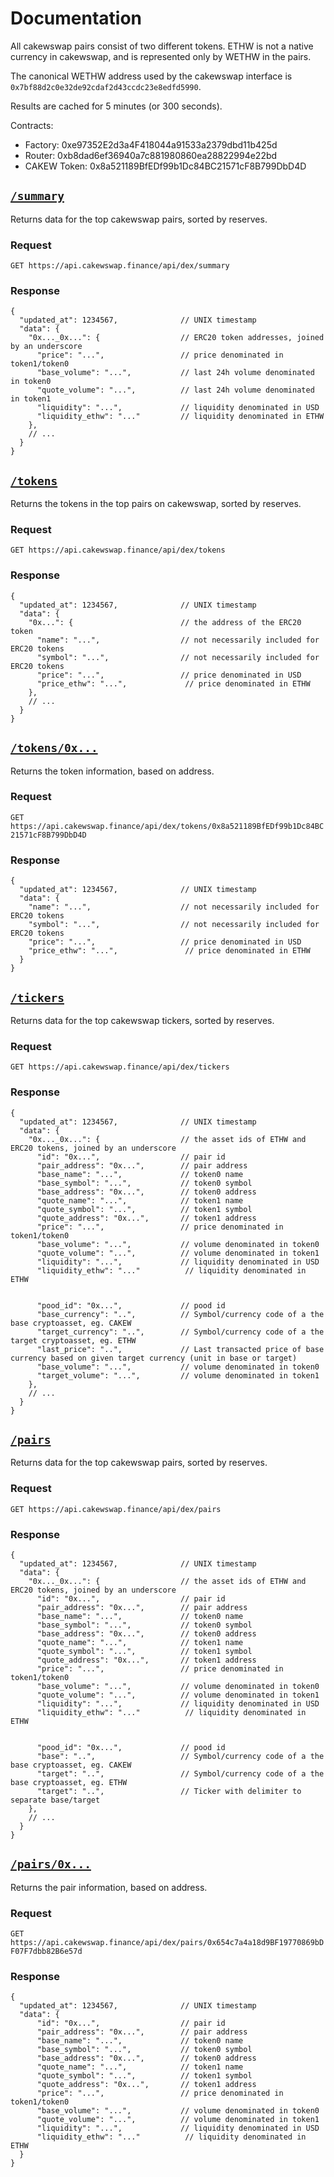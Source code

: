 # Documentation

All cakewswap pairs consist of two different tokens. ETHW is not a native currency in cakewswap, and is represented only by WETHW in the pairs.

The canonical WETHW address used by the cakewswap interface is `0x7bf88d2c0e32de92cdaf2d43ccdc23e8edfd5990`.

Results are cached for 5 minutes (or 300 seconds).

Contracts:
- Factory: 0xe97352E2d3a4F418044a91533a2379dbd11b425d
- Router: 0xb8dad6ef36940a7c881980860ea28822994e22bd
- CAKEW Token: 0x8a521189BfEDf99b1Dc84BC21571cF8B799DbD4D


## [`/summary`](https://api.cakewswap.finance/api/dex/summary)

Returns data for the top cakewswap pairs, sorted by reserves.

### Request

`GET https://api.cakewswap.finance/api/dex/summary`

### Response

```json5
{
  "updated_at": 1234567,              // UNIX timestamp
  "data": {
    "0x..._0x...": {                  // ERC20 token addresses, joined by an underscore
      "price": "...",                 // price denominated in token1/token0
      "base_volume": "...",           // last 24h volume denominated in token0
      "quote_volume": "...",          // last 24h volume denominated in token1
      "liquidity": "...",             // liquidity denominated in USD
      "liquidity_ethw": "..."         // liquidity denominated in ETHW
    },
    // ...
  }
}
```

## [`/tokens`](https://api.cakewswap.finance/api/dex/tokens)

Returns the tokens in the top pairs on cakewswap, sorted by reserves.

### Request

`GET https://api.cakewswap.finance/api/dex/tokens`

### Response

```json5
{
  "updated_at": 1234567,              // UNIX timestamp
  "data": {
    "0x...": {                        // the address of the ERC20 token
      "name": "...",                  // not necessarily included for ERC20 tokens
      "symbol": "...",                // not necessarily included for ERC20 tokens
      "price": "...",                 // price denominated in USD
      "price_ethw": "...",             // price denominated in ETHW
    },
    // ...
  }
}
```

## [`/tokens/0x...`](https://api.cakewswap.finance/api/dex/tokens/0x8a521189BfEDf99b1Dc84BC21571cF8B799DbD4D)

Returns the token information, based on address.

### Request

`GET https://api.cakewswap.finance/api/dex/tokens/0x8a521189BfEDf99b1Dc84BC21571cF8B799DbD4D`

### Response

```json5
{
  "updated_at": 1234567,              // UNIX timestamp
  "data": {
    "name": "...",                    // not necessarily included for ERC20 tokens
    "symbol": "...",                  // not necessarily included for ERC20 tokens
    "price": "...",                   // price denominated in USD
    "price_ethw": "...",               // price denominated in ETHW
  }
}
```

## [`/tickers`](https://api.cakewswap.finance/api/dex/tickers)

Returns data for the top cakewswap tickers, sorted by reserves.

### Request

`GET https://api.cakewswap.finance/api/dex/tickers`

### Response

```json5
{
  "updated_at": 1234567,              // UNIX timestamp
  "data": {
    "0x..._0x...": {                  // the asset ids of ETHW and ERC20 tokens, joined by an underscore
      "id": "0x...",                  // pair id
      "pair_address": "0x...",        // pair address
      "base_name": "...",             // token0 name
      "base_symbol": "...",           // token0 symbol
      "base_address": "0x...",        // token0 address
      "quote_name": "...",            // token1 name
      "quote_symbol": "...",          // token1 symbol
      "quote_address": "0x...",       // token1 address
      "price": "...",                 // price denominated in token1/token0
      "base_volume": "...",           // volume denominated in token0
      "quote_volume": "...",          // volume denominated in token1
      "liquidity": "...",             // liquidity denominated in USD
      "liquidity_ethw": "..."          // liquidity denominated in ETHW


      "pood_id": "0x...",             // pood id
      "base_currency": "..",          // Symbol/currency code of a the base cryptoasset, eg. CAKEW
      "target_currency": "..",        // Symbol/currency code of a the target cryptoasset, eg. ETHW
      "last_price": "..",             // Last transacted price of base currency based on given target currency (unit in base or target)
      "base_volume": "...",           // volume denominated in token0
      "target_volume": "...",         // volume denominated in token1
    },
    // ...
  }
}
```

## [`/pairs`](https://api.cakewswap.finance/api/dex/pairs)

Returns data for the top cakewswap pairs, sorted by reserves.

### Request

`GET https://api.cakewswap.finance/api/dex/pairs`

### Response

```json5
{
  "updated_at": 1234567,              // UNIX timestamp
  "data": {
    "0x..._0x...": {                  // the asset ids of ETHW and ERC20 tokens, joined by an underscore
      "id": "0x...",                  // pair id
      "pair_address": "0x...",        // pair address
      "base_name": "...",             // token0 name
      "base_symbol": "...",           // token0 symbol
      "base_address": "0x...",        // token0 address
      "quote_name": "...",            // token1 name
      "quote_symbol": "...",          // token1 symbol
      "quote_address": "0x...",       // token1 address
      "price": "...",                 // price denominated in token1/token0
      "base_volume": "...",           // volume denominated in token0
      "quote_volume": "...",          // volume denominated in token1
      "liquidity": "...",             // liquidity denominated in USD
      "liquidity_ethw": "..."          // liquidity denominated in ETHW


      "pood_id": "0x...",             // pood id
      "base": "..",                   // Symbol/currency code of a the base cryptoasset, eg. CAKEW
      "target": "..",                 // Symbol/currency code of a the base cryptoasset, eg. ETHW
      "target": "..",                 // Ticker with delimiter to separate base/target
    },
    // ...
  }
}
```

## [`/pairs/0x...`](https://api.cakewswap.finance/api/dex/pairs/0x654c7a4a18d9BF19770869bDF07F7dbb82B6e57d)

Returns the pair information, based on address.

### Request

`GET https://api.cakewswap.finance/api/dex/pairs/0x654c7a4a18d9BF19770869bDF07F7dbb82B6e57d`

### Response

```json5
{
  "updated_at": 1234567,              // UNIX timestamp
  "data": {
      "id": "0x...",                  // pair id
      "pair_address": "0x...",        // pair address
      "base_name": "...",             // token0 name
      "base_symbol": "...",           // token0 symbol
      "base_address": "0x...",        // token0 address
      "quote_name": "...",            // token1 name
      "quote_symbol": "...",          // token1 symbol
      "quote_address": "0x...",       // token1 address
      "price": "...",                 // price denominated in token1/token0
      "base_volume": "...",           // volume denominated in token0
      "quote_volume": "...",          // volume denominated in token1
      "liquidity": "...",             // liquidity denominated in USD
      "liquidity_ethw": "..."          // liquidity denominated in ETHW
  }
}
```
